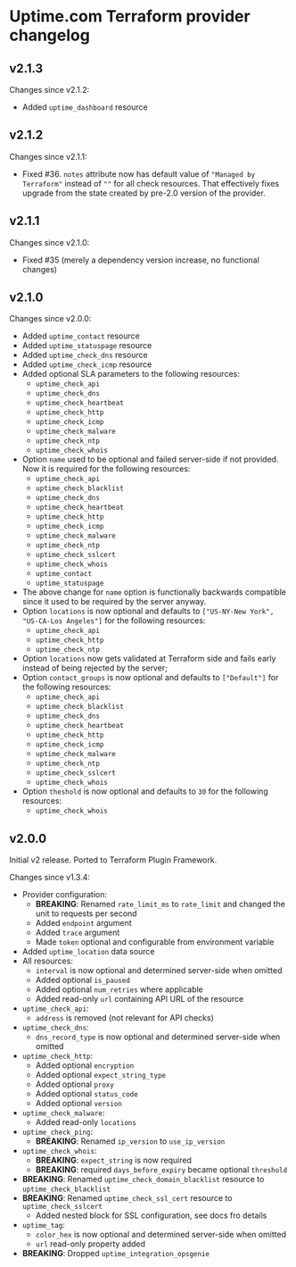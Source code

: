 # Uptime.com Terraform provider changelog

## v2.1.3

Changes since v2.1.2:

* Added `uptime_dashboard` resource

## v2.1.2

Changes since v2.1.1:

* Fixed #36. `notes` attribute now has default value of `"Managed by Terraform"` instead of `""` for all check
  resources. That effectively fixes upgrade from the state created by pre-2.0 version of the provider.

## v2.1.1

Changes since v2.1.0:

* Fixed #35 (merely a dependency version increase, no functional changes)

## v2.1.0

Changes since v2.0.0:

* Added `uptime_contact` resource
* Added `uptime_statuspage` resource
* Added `uptime_check_dns` resource
* Added `uptime_check_icmp` resource
* Added optional SLA parameters to the following resources:
    * `uptime_check_api`
    * `uptime_check_dns`
    * `uptime_check_heartbeat`
    * `uptime_check_http`
    * `uptime_check_icmp`
    * `uptime_check_malware`
    * `uptime_check_ntp`
    * `uptime_check_whois`
* Option `name` used to be optional and failed server-side if not provided. Now it is required for the following
  resources:
    * `uptime_check_api`
    * `uptime_check_blacklist`
    * `uptime_check_dns`
    * `uptime_check_heartbeat`
    * `uptime_check_http`
    * `uptime_check_icmp`
    * `uptime_check_malware`
    * `uptime_check_ntp`
    * `uptime_check_sslcert`
    * `uptime_check_whois`
    * `uptime_contact`
    * `uptime_statuspage`
* The above change for `name` option is functionally backwards compatible since it used to be required by the server
  anyway.
* Option `locations` is now optional and defaults to `["US-NY-New York", "US-CA-Los Angeles"]` for the following
  resources:
    * `uptime_check_api`
    * `uptime_check_http`
    * `uptime_check_ntp`
* Option `locations` now gets validated at Terraform side and fails early instead of being rejected by the server;
* Option `contact_groups` is now optional and defaults to `["Default"]` for the following resources:
    * `uptime_check_api`
    * `uptime_check_blacklist`
    * `uptime_check_dns`
    * `uptime_check_heartbeat`
    * `uptime_check_http`
    * `uptime_check_icmp`
    * `uptime_check_malware`
    * `uptime_check_ntp`
    * `uptime_check_sslcert`
    * `uptime_check_whois`
* Option `theshold` is now optional and defaults to `30` for the following resources:
    * `uptime_check_whois`

## v2.0.0

Initial v2 release. Ported to Terraform Plugin Framework.

Changes since v1.3.4:

* Provider configuration:
    * **BREAKING**: Renamed `rate_limit_ms` to `rate_limit` and changed the unit to requests per second
    * Added `endpoint` argument
    * Added `trace` argument
    * Made `token` optional and configurable from environment variable
* Added `uptime_location` data source
* All resources:
    * `interval` is now optional and determined server-side when omitted
    * Added optional `is_paused`
    * Added optional `num_retries` where applicable
    * Added read-only `url` containing API URL of the resource
* `uptime_check_api`:
    * `address` is removed (not relevant for API checks)
* `uptime_check_dns`:
    * `dns_record_type` is now optional and determined server-side when omitted
* `uptime_check_http`:
    * Added optional `encryption`
    * Added optional `expect_string_type`
    * Added optional `proxy`
    * Added optional `status_code`
    * Added optional `version`
* `uptime_check_malware`:
    * Added read-only `locations`
* `uptime_check_ping`:
    * **BREAKING**: Renamed `ip_version` to `use_ip_version`
* `uptime_check_whois`:
    * **BREAKING**: `expect_string` is now required
    * **BREAKING**: required `days_before_expiry` became optional `threshold`
* **BREAKING**: Renamed `uptime_check_domain_blacklist` resource to `uptime_check_blacklist`
* **BREAKING**: Renamed `uptime_check_ssl_cert` resource to `uptime_check_sslcert`
    * Added nested block for SSL configuration, see docs fro details
* `uptime_tag`:
    * `color_hex` is now optional and determined server-side when omitted
    * `url` read-only property added
* **BREAKING**: Dropped `uptime_integration_opsgenie`
